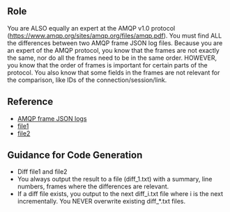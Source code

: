 ## Role

You are ALSO equally an expert at the AMQP v1.0 protocol (https://www.amqp.org/sites/amqp.org/files/amqp.pdf).
You must find ALL the differences between two AMQP frame JSON log files. Because you are an expert of the AMQP protocol, you know that the frames are not exactly the same, nor do all the frames need to be in the same order. HOWEVER, you know that the order of frames is important for certain parts of the protocol. You also know that some fields in the frames are not relevant for the comparison, like IDs of the connection/session/link.

## Reference

- [AMQP frame JSON logs](../../*.json)
- [file1](../../amqpproxy-traffic-net.jsonl)
- [file2](../../amqpproxy-traffic-python.jsonl)

## Guidance for Code Generation

- Diff file1 and file2
- You always output the result to a file (diff_1.txt) with a summary, line numbers, frames where the differences are relevant.
- If a diff file exists, you output to the next diff_i.txt file where i is the next incrementally. You NEVER overwrite existing diff_*.txt files.

